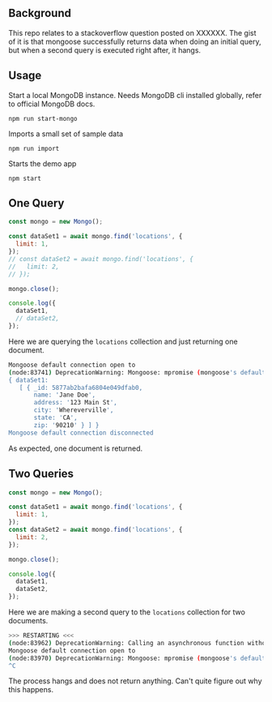 ## Background
This repo relates to a stackoverflow question posted on XXXXXX. The gist of it is that mongoose successfully returns data when doing an initial query, but when a second query is executed right after, it hangs.

## Usage
Start a local MongoDB instance. Needs MongoDB cli installed globally, refer to official MongoDB docs.
```
npm run start-mongo
```

Imports a small set of sample data
```
npm run import
```

Starts the demo app
```
npm start
```

## One Query
```javascript
const mongo = new Mongo();

const dataSet1 = await mongo.find('locations', {
  limit: 1,
});
// const dataSet2 = await mongo.find('locations', {
//   limit: 2,
// });

mongo.close();

console.log({
  dataSet1,
  // dataSet2,
});
```
Here we are querying the `locations` collection and just returning one document.
```bash
Mongoose default connection open to
(node:83741) DeprecationWarning: Mongoose: mpromise (mongoose's default promise library) is deprecated, plug in your own promise library instead: http://mongoosejs.com/docs/promises.html
{ dataSet1:
   [ { _id: 5877ab2bafa6804e049dfab0,
       name: 'Jane Doe',
       address: '123 Main St',
       city: 'Whereverville',
       state: 'CA',
       zip: '90210' } ] }
Mongoose default connection disconnected
```
As expected, one document is returned.

## Two Queries
```javascript
const mongo = new Mongo();

const dataSet1 = await mongo.find('locations', {
  limit: 1,
});
const dataSet2 = await mongo.find('locations', {
  limit: 2,
});

mongo.close();

console.log({
  dataSet1,
  dataSet2,
});
```
Here we are making a second query to the `locations` collection for two documents.

```bash
>>> RESTARTING <<<
(node:83962) DeprecationWarning: Calling an asynchronous function without callback is deprecated.
Mongoose default connection open to
(node:83970) DeprecationWarning: Mongoose: mpromise (mongoose's default promise library) is deprecated, plug in your own promise library instead: http://mongoosejs.com/docs/promises.html
^C
```
The process hangs and does not return anything. Can't quite figure out why this happens.
